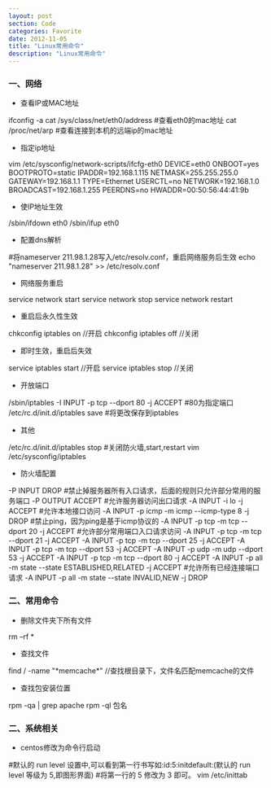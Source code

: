 ```yaml
---
layout: post
section: Code
categories: Favorite
date: 2012-11-05
title: "Linux常用命令"
description: "Linux常用命令"
---
```


### 一、网络

-   查看IP或MAC地址

<label/>
    ifconfig -a   
    cat /sys/class/net/eth0/address #查看eth0的mac地址  
    cat /proc/net/arp #查看连接到本机的远端ip的mac地址

-   指定ip地址

<label/>
    vim /etc/sysconfig/network-scripts/ifcfg-eth0  
    DEVICE=eth0    
    ONBOOT=yes  
    BOOTPROTO=static  
    IPADDR=192.168.1.115  
    NETMASK=255.255.255.0  
    GATEWAY=192.168.1.1  
    TYPE=Ethernet  
    USERCTL=no  
    NETWORK=192.168.1.0  
    BROADCAST=192.168.1.255  
    PEERDNS=no  
    HWADDR=00:50:56:44:41:9b 

-   使IP地址生效

<label/>
    /sbin/ifdown eth0  
    /sbin/ifup eth0

-   配置dns解析

<label/>
    #将nameserver 211.98.1.28写入/etc/resolv.conf，重启网络服务后生效  
    echo "nameserver 211.98.1.28" >> /etc/resolv.conf 

-   网络服务重启

<label/>
    service network start  
    service network stop  
    service network restart 

-   重启后永久性生效

<label/>
    chkconfig iptables on  //开启
    chkconfig iptables off //关闭

-   即时生效，重启后失效

<label/>
    service iptables start  //开启
    service iptables stop   //关闭

-   开放端口  

<label/>
    /sbin/iptables -I INPUT -p tcp --dport 80 -j ACCEPT #80为指定端口  
    /etc/rc.d/init.d/iptables save #将更改保存到iptables

-   其他 

<label/>
    /etc/rc.d/init.d/iptables stop #关闭防火墙,start,restart  
    vim /etc/sysconfig/iptables

-   防火墙配置

<label/>
    -P INPUT DROP #禁止掉服务器所有入口请求，后面的规则只允许部分常用的服务端口  
    -P OUTPUT ACCEPT #允许服务器访问出口请求  
    -A INPUT -i lo -j ACCEPT #允许本地接口访问  
    -A INPUT -p icmp -m icmp --icmp-type 8 -j DROP #禁止ping，因为ping是基于icmp协议的  
    -A INPUT -p tcp -m tcp --dport 20 -j ACCEPT #允许部分常用端口入口请求访问  
    -A INPUT -p tcp -m tcp --dport 21 -j ACCEPT  
    -A INPUT -p tcp -m tcp --dport 25 -j ACCEPT  
    -A INPUT -p tcp -m tcp --dport 53 -j ACCEPT  
    -A INPUT -p udp -m udp --dport 53 -j ACCEPT  
    -A INPUT -p tcp -m tcp --dport 80 -j ACCEPT  
    -A INPUT -p all -m state --state ESTABLISHED,RELATED -j ACCEPT #允许所有已经连接端口请求  
    -A INPUT -p all -m state --state INVALID,NEW -j DROP  


### 二、常用命令

-   删除文件夹下所有文件  

<label/>
    rm –rf *


-   查找文件  

<label/>
    find / -name "*memcache*" //查找根目录下，文件名匹配memcache的文件

-   查找包安装位置  

<label/>
    rpm -qa | grep apache
    rpm -ql 包名

### 二、系统相关

-   centos修改为命令行启动  

<label/>
    #默认的 run level 设置中,可以看到第一行书写如:id:5:initdefault:(默认的 run level 等级为 5,即图形界面)  
    #将第一行的 5 修改为 3 即可。  
    vim /etc/inittab  
